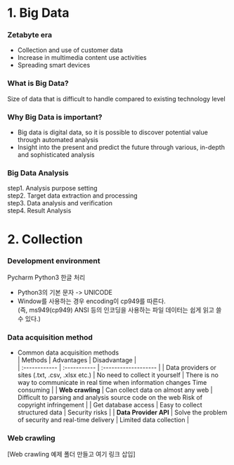 # 1. Big Data
### Zetabyte era
* Collection and use of customer data   
* Increase in multimedia content use activities   
* Spreading smart devices   

### What is Big Data?
Size of data that is difficult to handle compared to existing technology level   

### Why Big Data is important?
* Big data is digital data, so it is possible to discover potential value through automated analysis   
* Insight into the present and predict the future through various, in-depth and sophisticated analysis   

### Big Data Analysis
step1. Analysis purpose setting   
step2. Target data extraction and processing   
step3. Data analysis and verification   
step4. Result Analysis   

# 2. Collection
### Development environment
Pycharm
Python3 한글 처리
* Python3의 기본 문자 -> UNICODE
* Window를 사용하는 경우 encoding이 cp949를 따른다.   
(즉, ms949(cp949) ANSI 등의 인코딩을 사용하는 파일 데이터는 쉽게 읽고 쓸 수 있다.)

### Data acquisition method
* Common data acquisition methods   
| Methods | Advantages | Disadvantage |   
| :------------ | :----------- | :------------------- | 
| Data providers or sites (.txt, .csv, .xlsx etc.) | No need to collect it yourself | There is no way to communicate in real time when information changes   Time consuming | 
| **Web crawling** | Can collect data on almost any web | Difficult to parsing and analysis source code on the web   Risk of copyright infringement | 
| Get database access | Easy to collect structured data | Security risks | 
| **Data Provider API** | Solve the problem of security and real-time delivery | Limited data collection | 

### Web crawling
[Web crawling 예제 폴더 만들고 여기 링크 삽입]
